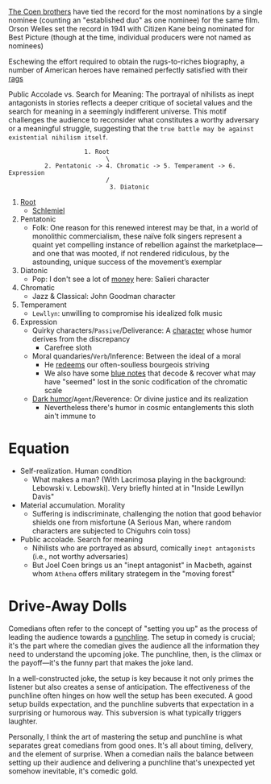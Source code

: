 
[The Coen brothers](https://en.wikipedia.org/wiki/Coen_brothers#Directing_distinctions) have tied the record for the most nominations by a single nominee (counting an "established duo" as one nominee) for the same film. Orson Welles set the record in 1941 with Citizen Kane being nominated for Best Picture (though at the time, individual producers were not named as nominees)

Eschewing the effort required to obtain the rugs-to-riches biography, a number of American heroes have remained perfectly satisfied with their [rags](https://muse.jhu.edu/pub/3/edited_volume/chapter/1483155)

Public Accolade vs. Search for Meaning: The portrayal of nihilists as inept antagonists in stories reflects a deeper critique of societal values and the search for meaning in a seemingly indifferent universe. This motif challenges the audience to reconsider what constitutes a worthy adversary or a meaningful struggle, suggesting that the `true battle may be against existential nihilism itself`.

                         1. Root
                               \
              2. Pentatonic -> 4. Chromatic -> 5. Temperament -> 6. Expression
                               /
                                3. Diatonic

1. [Root](https://www.proquest.com/docview/1519976792?sourcetype=Scholarly%20Journals)
   - [Schlemiel](https://archive.org/details/schlemielasmoder00ruth/page/n1/mode/2up)
2. Pentatonic
   - Folk: One reason for this renewed interest may be that, in a world of monolithic commercialism, these naïve folk singers represent a quaint yet compelling instance of rebellion against the marketplace—and one that was mooted, if not rendered ridiculous, by the astounding, unique success of the movement’s exemplar
3. Diatonic
   - Pop: I don't see a lot of [money](https://en.wikipedia.org/wiki/Inside_Llewyn_Davis) here: Salieri character 
4. Chromatic
   - Jazz & Classical: John Goodman character
5. Temperament
   - `Lewllyn`: unwilling to compromise his idealized folk music
6. Expression
   - Quirky characters/`Passive`/Deliverance: A [character](https://profiles.stanford.edu/eitan-kensky) whose humor derives from the discrepancy
      - Carefree sloth
   - Moral quandaries/`Verb`/Inference: Between the ideal of a moral
      - He [redeems](https://muse.jhu.edu/pub/3/edited_volume/chapter/1483155) our often-soulless bourgeois striving
      - We also have some [blue notes](https://www.moviemaker.com/drive-away-dolls-ethan-coen-tricia-cooke/) that decode & recover what may have "seemed" lost in the sonic codification of the chromatic scale
   - [Dark humor](https://www.thefilmdoctor.international/2010/02/what-can-such-sign-mean-schlemiel-and.html)/`Agent`/Reverence: Or divine justice and its realization
      - Nevertheless there's humor in cosmic entanglements this sloth ain't immune to 
 
# Equation
- Self-realization. Human condition
   - What makes a man? (With Lacrimosa playing in the background: Lebowski v. Lebowski). Very briefly hinted at in "Inside Lewillyn Davis"
- Material accumulation. Morality
   - Suffering is indiscriminate, challenging the notion that good behavior shields one from misfortune (A Serious Man, where random characters are subjected to Chiguhrs coin toss)
- Public accolade. Search for meaning
   - Nihilists who are portrayed as absurd, comically `inept antagonists` (i.e., not worthy adversaries)
   - But Joel Coen brings us an "inept antagonist" in Macbeth, against whom `Athena` offers military strategem in the "moving forest"

# Drive-Away Dolls

Comedians often refer to the concept of "setting you up" as the process of leading the audience towards a [punchline](https://www.youtube.com/watch?v=eYK7CxcaZw4). The setup in comedy is crucial; it's the part where the comedian gives the audience all the information they need to understand the upcoming joke. The punchline, then, is the climax or the payoff—it's the funny part that makes the joke land. 

In a well-constructed joke, the setup is key because it not only primes the listener but also creates a sense of anticipation. The effectiveness of the punchline often hinges on how well the setup has been executed. A good setup builds expectation, and the punchline subverts that expectation in a surprising or humorous way. This subversion is what typically triggers laughter. 

Personally, I think the art of mastering the setup and punchline is what separates great comedians from good ones. It's all about timing, delivery, and the element of surprise. When a comedian nails the balance between setting up their audience and delivering a punchline that's unexpected yet somehow inevitable, it's comedic gold.
